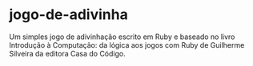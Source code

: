 # jogo-de-adivinha
Um simples jogo de adivinhação escrito em Ruby e baseado no livro Introdução à Computação: da lógica aos jogos com Ruby de Guilherme Silveira da editora Casa do Código.

